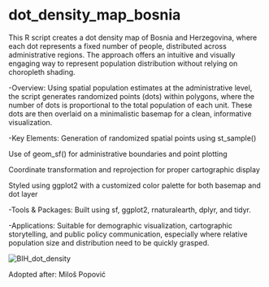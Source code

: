 # dot_density_map_bosnia
This R script creates a dot density map of Bosnia and Herzegovina, where each dot represents a fixed number of people, distributed across administrative regions. The approach offers an intuitive and visually engaging way to represent population distribution without relying on choropleth shading.

-Overview:
Using spatial population estimates at the administrative level, the script generates randomized points (dots) within polygons, where the number of dots is proportional to the total population of each unit. These dots are then overlaid on a minimalistic basemap for a clean, informative visualization.

-Key Elements:
Generation of randomized spatial points using st_sample()

Use of geom_sf() for administrative boundaries and point plotting

Coordinate transformation and reprojection for proper cartographic display

Styled using ggplot2 with a customized color palette for both basemap and dot layer

-Tools & Packages:
Built using sf, ggplot2, rnaturalearth, dplyr, and tidyr.

-Applications:
Suitable for demographic visualization, cartographic storytelling, and public policy communication, especially where relative population size and distribution need to be quickly grasped.

![BIH_dot_density](https://github.com/user-attachments/assets/f3f7d909-d610-494f-acd7-97fbf135ec62)

Adopted after: Miloš Popović
